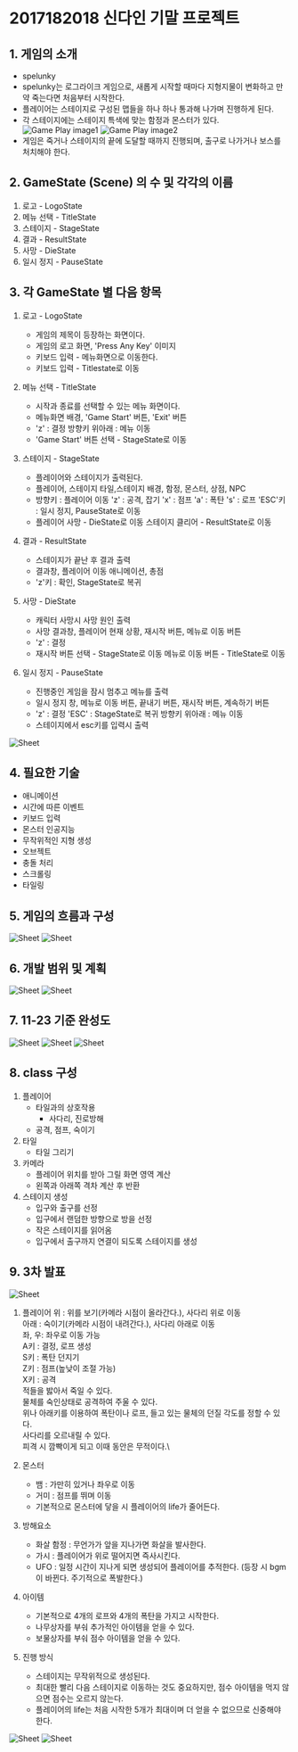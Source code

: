 # 2017182018 신다인 기말 프로젝트

## 1. 게임의 소개
 - spelunky
 - spelunky는 로그라이크 게임으로, 새롭게 시작할 때마다 지형지물이 변화하고 만약 죽는다면 처음부터 시작한다.
 - 플레이어는 스테이지로 구성된 맵들을 하나 하나 통과해 나가며 진행하게 된다.
 - 각 스테이지에는 스테이지 특색에 맞는 함정과 몬스터가 있다.
![Game Play image1](https://steamcdn-a.akamaihd.net/steam/apps/239350/ss_8fb56a4fb17d6c777c12952d6642652b063b5528.1920x1080.jpg)
![Game Play image2](https://steamcdn-a.akamaihd.net/steam/apps/239350/ss_b2d531be63261ac6627511b8a0ea7fe1c2ddb8b6.1920x1080.jpg)
 - 게임은 죽거나 스테이지의 끝에 도달할 때까지 진행되며, 출구로 나가거나 보스를 처치해야 한다.

## 2. GameState (Scene) 의 수 및 각각의 이름
 1. 로고 - LogoState
 2. 메뉴 선택 - TitleState
 3. 스테이지 - StageState
 4. 결과 - ResultState
 5. 사망 - DieState
 6. 일시 정지 - PauseState

## 3. 각 GameState 별 다음 항목
 1. 로고 - LogoState
 	- 게임의 제목이 등장하는 화면이다.
 	- 게임의 로고 화면, 'Press Any Key' 이미지
 	- 키보드 입력 - 메뉴화면으로 이동한다.
 	- 키보드 입력 - Titlestate로 이동

 2. 메뉴 선택 - TitleState
  	- 시작과 종료를 선택할 수 있는 메뉴 화면이다.
  	- 메뉴화면 배경, 'Game Start' 버튼, 'Exit' 버튼
  	- 'z' : 결정
  	  방향키 위아래 : 메뉴 이동 
  	- 'Game Start' 버튼 선택 - StageState로 이동

 3. 스테이지 - StageState
 	- 플레이어와 스테이지가 출력된다.
 	- 플레이어, 스테이지 타일,스테이지 배경, 함정, 몬스터, 상점, NPC
 	- 방향키 : 플레이어 이동
 	  'z' : 공격, 잡기
 	  'x' : 점프
 	  'a' : 폭탄
 	  's' : 로프
 	  'ESC'키 : 일시 정지, PauseState로 이동
 	- 플레이어 사망 - DieState로 이동 
 	  스테이지 클리어 - ResultState로 이동

 4. 결과 - ResultState
 	- 스테이지가 끝난 후 결과 출력
 	- 결과창, 플레이어 이동 애니메이션, 총점
 	- 'z'키 : 확인, StageState로 복귀
 5. 사망 - DieState
 	- 캐릭터 사망시 사망 원인 출력 
 	- 사망 결과창, 플레이어 현재 상황, 재시작 버튼, 메뉴로 이동 버튼
 	- 'z' : 결정
 	- 재시작 버튼 선택 - StageState로 이동 
 	  메뉴로 이동 버튼 - TitleState로 이동
 6. 일시 정지 - PauseState
 	- 진행중인 게임을 잠시 멈추고 메뉴를 출력
 	- 일시 정지 창, 메뉴로 이동 버튼, 끝내기 버튼, 재시작 버튼, 계속하기 버튼
 	- 'z' : 결정
 	  'ESC' : StageState로 복귀
  	  방향키 위아래 : 메뉴 이동 
 	- 스테이지에서 esc키를 입력시 출력

![Sheet](/img/State.png)

## 4. 필요한 기술
- 애니메이션
- 시간에 따른 이벤트
- 키보드 입력
- 몬스터 인공지능
- 무작위적인 지형 생성
- 오브젝트
- 충돌 처리
- 스크롤링
- 타일링

## 5. 게임의 흐름과 구성
![Sheet](/img/Main.PNG)
![Sheet](/img/GameProgress.PNG)

## 6. 개발 범위 및 계획
![Sheet](/img/Width.PNG)
![Sheet](/img/Plan.PNG)

## 7. 11-23 기준 완성도
![Sheet](/img/11_23.PNG)
![Sheet](/img/capture.PNG)
![Sheet](/img/boom_capture.PNG)

## 8. class 구성
 1. 플레이어
 	- 타일과의 상호작용
 		- 사다리, 진로방해
 	- 공격, 점프, 숙이기
 2. 타일
	- 타일 그리기 
 3. 카메라
	- 플레이어 위치를 받아 그릴 화면 영역 계산
	- 왼쪽과 아래쪽 격차 계산 후 반환
 4. 스테이지 생성
	- 입구와 출구를 선정
	- 입구에서 랜덤한 방향으로 방을 선정
	- 작은 스테이지를 읽어옴
	- 입구에서 출구까지 연결이 되도록 스테이지를 생성

## 9. 3차 발표
![Sheet](/img/구현범위.PNG)

 1. 플레이어
	위 : 위를 보기(카메라 시점이 올라간다.), 사다리 위로 이동 \
	아래 : 숙이기(카메라 시점이 내려간다.), 사다리 아래로 이동 \
	좌, 우: 좌우로 이동 가능\
	A키 : 결정, 로프 생성\
	S키 : 폭탄 던지기\
	Z키 : 점프(높낮이 조절 가능)\
	X키 : 공격\
	적들을 밣아서 죽일 수 있다.\
	물체를 숙인상태로 공격하여 주울 수 있다.\
	위나 아래키를 이용하여 폭탄이나 로프, 들고 있는 물체의 던질 각도를 정할 수 있다.\
	사다리를 오르내릴 수 있다.\
	피격 시 깜빡이게 되고 이때 동안은 무적이다.\

 2. 몬스터 
	- 뱀 : 가만히 있거나 좌우로 이동
	- 거미 : 점프를 뛰며 이동
	- 기본적으로 몬스터에 닿을 시 플레이어의 life가 줄어든다.

 3. 방해요소
 	- 화살 함정 : 무언가가 앞을 지나가면 화살을 발사한다.
 	- 가시 : 플레이어가 위로 떨어지면 즉사시킨다.
 	- UFO : 일정 시간이 지나게 되면 생성되어 플레이어를 추적한다.
 	  (등장 시 bgm이 바뀐다. 주기적으로 폭발한다.)

 4. 아이템 
 	- 기본적으로 4개의 로프와 4개의 폭탄을 가지고 시작한다.
 	- 나무상자를 부숴 추가적인 아이템을 얻을 수 있다.
 	- 보물상자를 부숴 점수 아이템을 얻을 수 있다.

 5. 진행 방식
 	- 스테이지는 무작위적으로 생성된다.
 	- 최대한 빨리 다음 스테이지로 이동하는 것도 중요하지만, 점수 아이템을 먹지 않으면 점수는 오르지 않는다.
 	- 플레이어의 life는 처음 시작한 5개가 최대이며 더 얻을 수 없으므로 신중해야 한다.

![Sheet](/img/최종커밋횟수.PNG)
![Sheet](/img/인터뷰.PNG)